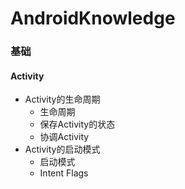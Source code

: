 # AndroidKnowledge

### 基础
#### Activity
* Activity的生命周期
  * 生命周期
  * 保存Activity的状态
  * 协调Activity
* Activity的启动模式
  *  启动模式
  *  Intent Flags
